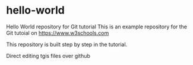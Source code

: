 # hello-world
Hello World repository for Git tutorial
This is an example repository for the Git tutoial on https://www.w3schools.com

This repository is built step by step in the tutorial.

Direct editing tgis files over github
